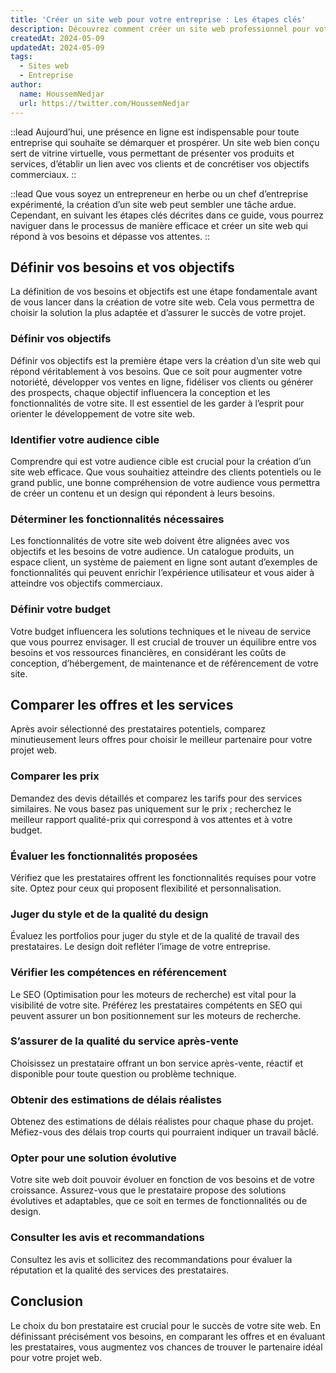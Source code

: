 ```yaml
---
title: 'Créer un site web pour votre entreprise : Les étapes clés'
description: Découvrez comment créer un site web professionnel pour votre entreprise et atteindre vos objectifs commerciaux. Guide complet avec des conseils et des astuces pour chaque étape.
createdAt: 2024-05-09
updatedAt: 2024-05-09
tags:
  - Sites web
  - Entreprise
author:
  name: HoussemNedjar
  url: https://twitter.com/HoussemNedjar
---
```


::lead
Aujourd’hui, une présence en ligne est indispensable pour toute entreprise qui souhaite se démarquer et prospérer. Un site web bien conçu sert de vitrine virtuelle, vous permettant de présenter vos produits et services, d’établir un lien avec vos clients et de concrétiser vos objectifs commerciaux.
::

::lead
Que vous soyez un entrepreneur en herbe ou un chef d’entreprise expérimenté, la création d’un site web peut sembler une tâche ardue. Cependant, en suivant les étapes clés décrites dans ce guide, vous pourrez naviguer dans le processus de manière efficace et créer un site web qui répond à vos besoins et dépasse vos attentes.
::

## Définir vos besoins et vos objectifs

La définition de vos besoins et objectifs est une étape fondamentale avant de vous lancer dans la création de votre site web. Cela vous permettra de choisir la solution la plus adaptée et d’assurer le succès de votre projet.

### Définir vos objectifs

Définir vos objectifs est la première étape vers la création d’un site web qui répond véritablement à vos besoins. Que ce soit pour augmenter votre notoriété, développer vos ventes en ligne, fidéliser vos clients ou générer des prospects, chaque objectif influencera la conception et les fonctionnalités de votre site. Il est essentiel de les garder à l’esprit pour orienter le développement de votre site web.

### Identifier votre audience cible

Comprendre qui est votre audience cible est crucial pour la création d’un site web efficace. Que vous souhaitiez atteindre des clients potentiels ou le grand public, une bonne compréhension de votre audience vous permettra de créer un contenu et un design qui répondent à leurs besoins.

### Déterminer les fonctionnalités nécessaires

Les fonctionnalités de votre site web doivent être alignées avec vos objectifs et les besoins de votre audience. Un catalogue produits, un espace client, un système de paiement en ligne sont autant d’exemples de fonctionnalités qui peuvent enrichir l’expérience utilisateur et vous aider à atteindre vos objectifs commerciaux.

### Définir votre budget

Votre budget influencera les solutions techniques et le niveau de service que vous pourrez envisager. Il est crucial de trouver un équilibre entre vos besoins et vos ressources financières, en considérant les coûts de conception, d’hébergement, de maintenance et de référencement de votre site.

## Comparer les offres et les services

Après avoir sélectionné des prestataires potentiels, comparez minutieusement leurs offres pour choisir le meilleur partenaire pour votre projet web.

### Comparer les prix

Demandez des devis détaillés et comparez les tarifs pour des services similaires. Ne vous basez pas uniquement sur le prix ; recherchez le meilleur rapport qualité-prix qui correspond à vos attentes et à votre budget.

### Évaluer les fonctionnalités proposées

Vérifiez que les prestataires offrent les fonctionnalités requises pour votre site. Optez pour ceux qui proposent flexibilité et personnalisation.

### Juger du style et de la qualité du design

Évaluez les portfolios pour juger du style et de la qualité de travail des prestataires. Le design doit refléter l’image de votre entreprise.

### Vérifier les compétences en référencement

Le SEO (Optimisation pour les moteurs de recherche) est vital pour la visibilité de votre site. Préférez les prestataires compétents en SEO qui peuvent assurer un bon positionnement sur les moteurs de recherche.

### S’assurer de la qualité du service après-vente

Choisissez un prestataire offrant un bon service après-vente, réactif et disponible pour toute question ou problème technique.

### Obtenir des estimations de délais réalistes

Obtenez des estimations de délais réalistes pour chaque phase du projet. Méfiez-vous des délais trop courts qui pourraient indiquer un travail bâclé.

### Opter pour une solution évolutive

Votre site web doit pouvoir évoluer en fonction de vos besoins et de votre croissance. Assurez-vous que le prestataire propose des solutions évolutives et adaptables, que ce soit en termes de fonctionnalités ou de design.

### Consulter les avis et recommandations

Consultez les avis et sollicitez des recommandations pour évaluer la réputation et la qualité des services des prestataires.

## Conclusion

Le choix du bon prestataire est crucial pour le succès de votre site web. En définissant précisément vos besoins, en comparant les offres et en évaluant les prestataires, vous augmentez vos chances de trouver le partenaire idéal pour votre projet web.
